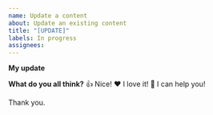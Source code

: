 ```yaml
---
name: Update a content
about: Update an existing content
title: "[UPDATE]"
labels: In progress
assignees:
---
```


**My update**
<!--
Hello 👋 

Before you start, please make sure your issue is understandable and reproducible.
To make your issue readable make sure you use valid Markdown syntax.

Please describe your modifications.
-->

**What do you all think?**
👍 Nice!
❤️ I love it!
🚀 I can help you!

Thank you.
